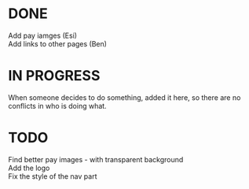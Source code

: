 # DONE
Add pay iamges (Esi) <br>
Add links to other pages (Ben) <br>

# IN PROGRESS
When someone decides to do something, added it here, so there are no conflicts in who is doing what.

# TODO
Find better pay images - with transparent background <br>
Add the logo <br>
Fix the style of the nav part <br>

